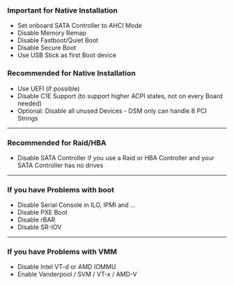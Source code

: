 ### Important for Native Installation

  - Set onboard SATA Controller to AHCI Mode
  - Disable Memory Remap
  - Disable Fastboot/Quiet Boot
  - Disable Secure Boot
  - Use USB Stick as first Boot device

### Recommended for Native Installation

  - Use UEFI (if possible)
  - Disable C1E Support (to support higher ACPI states, not on every Board needed)
  - Optional: Disable all unused Devices - DSM only can handle 8 PCI Strings

---

### Recommended for Raid/HBA

  - Disable SATA Controller if you use a Raid or HBA Controller and your SATA Controller has no drives

---

### If you have Problems with boot

  - Disable Serial Console in ILO, IPMI and ...
  - Disable PXE Boot
  - Disable rBAR
  - Disable SR-IOV

---

### If you have Problems with VMM

  - Disable Intel VT-d or AMD IOMMU
  - Enable Vanderpool / SVM / VT-x / AMD-V